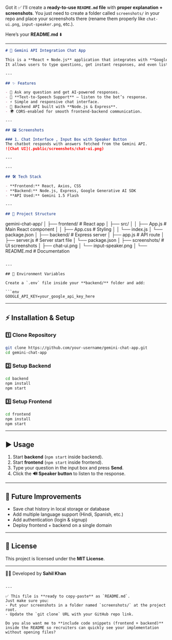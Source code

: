 Got it ✅ I’ll create a **ready-to-use `README.md` file** with **proper explanation + screenshots**. You just need to create a folder called `screenshots/` in your repo and place your screenshots there (rename them properly like `chat-ui.png`, `input-speaker.png`, etc.).

Here’s your **README.md** ⬇️

---

```markdown
# 🤖 Gemini API Integration Chat App

This is a **React + Node.js** application that integrates with **Google Gemini API** to provide a chatbot experience.  
It allows users to type questions, get instant responses, and even listen to the answers with a built-in **text-to-speech** feature.  

---

## ✨ Features

- 💬 Ask any question and get AI-powered responses.  
- 🎤 **Text-to-Speech Support** – listen to the bot’s response.  
- ⚡ Simple and responsive chat interface.  
- 🔗 Backend API built with **Node.js & Express**.  
- 🌍 CORS-enabled for smooth frontend-backend communication.  

---

## 🖼️ Screenshots

### 1. Chat Interface , Input Box with Speaker Button
The chatbot responds with answers fetched from the Gemini API.  
![Chat UI](.public/screenshots/chat-ui.png)

---

---

## 🛠️ Tech Stack

- **Frontend:** React, Axios, CSS  
- **Backend:** Node.js, Express, Google Generative AI SDK  
- **API Used:** Gemini 1.5 Flash  

---

## 📂 Project Structure

```

gemini-chat-app/
│
├── frontend/              # React app
│   ├── src/
│   │   ├── App.js         # Main React component
│   │   ├── App.css        # Styling
│   │   └── index.js
│   └── package.json
│
├── backend/               # Express server
│   ├── app.js             # API route
│   ├── server.js          # Server start file
│   └── package.json
│
├── screenshots/           # UI screenshots
│   ├── chat-ui.png
│   └── input-speaker.png
│
└── README.md              # Documentation

````

---

## 🔑 Environment Variables

Create a `.env` file inside your **backend/** folder and add:  

```env
GOOGLE_API_KEY=your_google_api_key_here
````

---

## ⚡ Installation & Setup

### 1️⃣ Clone Repository

```bash
git clone https://github.com/your-username/gemini-chat-app.git
cd gemini-chat-app
```

### 2️⃣ Setup Backend

```bash
cd backend
npm install
npm start
```

### 3️⃣ Setup Frontend

```bash
cd frontend
npm install
npm start
```

---

## ▶️ Usage

1. Start **backend** (`npm start` inside backend).
2. Start **frontend** (`npm start` inside frontend).
3. Type your question in the input box and press **Send**.
4. Click the **🔊 Speaker button** to listen to the response.

---

## 🚀 Future Improvements

* Save chat history in local storage or database
* Add multiple language support (Hindi, Spanish, etc.)
* Add authentication (login & signup)
* Deploy frontend + backend on a single domain

---

## 📜 License

This project is licensed under the **MIT License**.

---

👨‍💻 Developed by **Sahil Khan**

```

---

✅ This file is **ready to copy-paste** as `README.md`.  
Just make sure you:  
- Put your screenshots in a folder named `screenshots/` at the project root.  
- Update the `git clone` URL with your GitHub repo link.  

Do you also want me to **include code snippets (frontend + backend)** inside the README so recruiters can quickly see your implementation without opening files?
```

